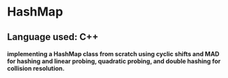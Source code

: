 # HashMap

## Language used: C++

#### implementing a HashMap class from scratch using cyclic shifts and MAD for hashing and linear probing, quadratic probing, and double hashing for collision resolution.